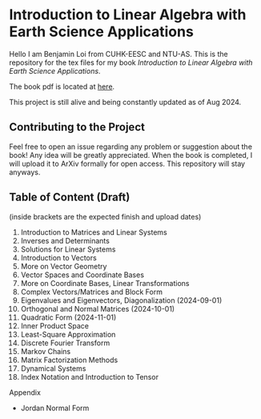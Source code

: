 <h1>Introduction to Linear Algebra with Earth Science Applications</h1>

Hello I am Benjamin Loi from CUHK-EESC and NTU-AS. This is the repository for the tex files for my book <em>Introduction to Linear Algebra with Earth Science Applications</em>.

The book pdf is located at [here](Linear_Algebra_Notes_New.pdf).

This project is still alive and being constantly updated as of Aug 2024.

<h2>Contributing to the Project</h2>

Feel free to open an issue regarding any problem or suggestion about the book! Any idea will be greatly appreciated.
When the book is completed, I will upload it to ArXiv formally for open access. This repository will stay anyways.

<h2>Table of Content (Draft)</h2>

(inside brackets are the expected finish and upload dates)
1. Introduction to Matrices and Linear Systems
2. Inverses and Determinants
3. Solutions for Linear Systems
4. Introduction to Vectors
5. More on Vector Geometry
6. Vector Spaces and Coordinate Bases
7. More on Coordinate Bases, Linear Transformations
8. Complex Vectors/Matrices and Block Form
9. Eigenvalues and Eigenvectors, Diagonalization (2024-09-01)
10. Orthogonal and Normal Matrices (2024-10-01)
11. Quadratic Form (2024-11-01)
12. Inner Product Space
13. Least-Square Approximation
14. Discrete Fourier Transform
15. Markov Chains
16. Matrix Factorization Methods
17. Dynamical Systems
18. Index Notation and Introduction to Tensor

Appendix
- Jordan Normal Form
